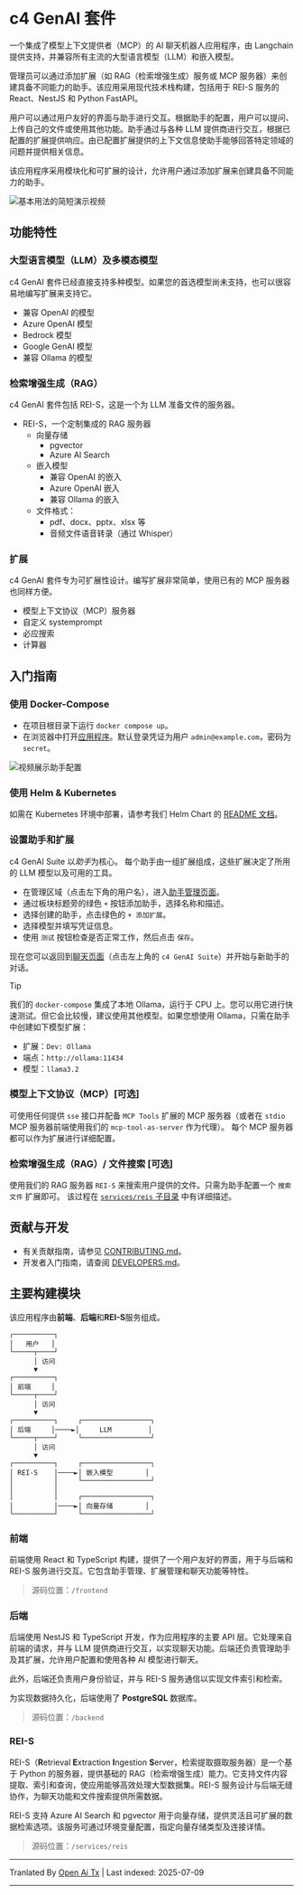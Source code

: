 # c4 GenAI 套件

一个集成了模型上下文提供者（MCP）的 AI 聊天机器人应用程序，由 Langchain 提供支持，并兼容所有主流的大型语言模型（LLM）和嵌入模型。

管理员可以通过添加扩展（如 RAG（检索增强生成）服务或 MCP 服务器）来创建具备不同能力的助手。该应用采用现代技术栈构建，包括用于 REI-S 服务的 React、NestJS 和 Python FastAPI。

用户可以通过用户友好的界面与助手进行交互。根据助手的配置，用户可以提问、上传自己的文件或使用其他功能。助手通过与各种 LLM 提供商进行交互，根据已配置的扩展提供响应。由已配置扩展提供的上下文信息使助手能够回答特定领域的问题并提供相关信息。

该应用程序采用模块化和可扩展的设计，允许用户通过添加扩展来创建具备不同能力的助手。

![基本用法的简短演示视频](https://raw.githubusercontent.com/codecentric/c4-genai-suite/main/demo/preview.webp)

## 功能特性

### 大型语言模型（LLM）及多模态模型

c4 GenAI 套件已经直接支持多种模型。如果您的首选模型尚未支持，也可以很容易地编写扩展来支持它。

* 兼容 OpenAI 的模型
* Azure OpenAI 模型
* Bedrock 模型
* Google GenAI 模型
* 兼容 Ollama 的模型
### 检索增强生成（RAG）

c4 GenAI 套件包括 REI-S，这是一个为 LLM 准备文件的服务器。

* REI-S，一个定制集成的 RAG 服务器
  * 向量存储
    * pgvector
    * Azure AI Search
  * 嵌入模型
    * 兼容 OpenAI 的嵌入
    * Azure OpenAI 嵌入
    * 兼容 Ollama 的嵌入
  * 文件格式：
    * pdf、docx、pptx、xlsx 等
    * 音频文件语音转录（通过 Whisper）

### 扩展

c4 GenAI 套件专为可扩展性设计。编写扩展非常简单，使用已有的 MCP 服务器也同样方便。

* 模型上下文协议（MCP）服务器
* 自定义 systemprompt
* 必应搜索
* 计算器
## 入门指南

### 使用 Docker-Compose

- 在项目根目录下运行 `docker compose up`。
- 在浏览器中打开[应用程序](http://localhost:3333)。默认登录凭证为用户 `admin@example.com`，密码为 `secret`。

![视频展示助手配置](https://raw.githubusercontent.com/codecentric/c4-genai-suite/main/demo/assistants.webp)

### 使用 Helm & Kubernetes

如需在 Kubernetes 环境中部署，请参考我们 Helm Chart 的 [README 文档](https://raw.githubusercontent.com/codecentric/c4-genai-suite/main/./helm-chart/README.md)。

### 设置助手和扩展

c4 GenAI Suite 以*助手*为核心。
每个助手由一组扩展组成，这些扩展决定了所用的 LLM 模型以及可用的工具。

- 在管理区域（点击左下角的用户名），进入[助手管理页面](http://localhost:3333/admin/assistants)。
- 通过板块标题旁的绿色 `+` 按钮添加助手，选择名称和描述。
- 选择创建的助手，点击绿色的 `+ 添加扩展`。
- 选择模型并填写凭证信息。
- 使用 `测试` 按钮检查是否正常工作，然后点击 `保存`。

现在您可以返回到[聊天页面](http://localhost:3333/chat)（点击左上角的 `c4 GenAI Suite`）并开始与新助手的对话。

> [!TIP]
> 我们的 `docker-compose` 集成了本地 Ollama，运行于 CPU 上。您可以用它进行快速测试。但它会比较慢，建议使用其他模型。如果您想使用 Ollama，只需在助手中创建如下模型扩展：
> * 扩展：`Dev: Ollama`
> * 端点：`http://ollama:11434`
> * 模型：`llama3.2`
### 模型上下文协议（MCP）[可选]

可使用任何提供 `sse` 接口并配备 `MCP Tools` 扩展的 MCP 服务器（或者在 `stdio` MCP 服务器前端使用我们的 `mcp-tool-as-server` 作为代理）。
每个 MCP 服务器都可以作为扩展进行详细配置。

### 检索增强生成（RAG）/ 文件搜索 [可选]

使用我们的 RAG 服务器 `REI-S` 来搜索用户提供的文件。只需为助手配置一个 `搜索文件` 扩展即可。
该过程在 [ `services/reis` 子目录](services/reis/#example-configuration-in-c4) 中有详细描述。

## 贡献与开发

* 有关贡献指南，请参见 [CONTRIBUTING.md](https://raw.githubusercontent.com/codecentric/c4-genai-suite/main/CONTRIBUTING.md)。
* 开发者入门指南，请查阅 [DEVELOPERS.md](https://raw.githubusercontent.com/codecentric/c4-genai-suite/main/DEVELOPERS.md)。

## 主要构建模块

该应用程序由**前端**、**后端**和**REI-S**服务组成。

```
┌──────────┐
│   用户   │
└─────┬────┘
      │ 访问
      ▼
┌──────────┐
│ 前端     │
└─────┬────┘
      │ 访问
      ▼
┌──────────┐     ┌─────────────────┐
│ 后端     │────►│     LLM         │
└─────┬────┘     └─────────────────┘
      │ 访问
      ▼
┌──────────┐     ┌─────────────────┐
│ REI-S    │────►│ 嵌入模型        │
│          │     └─────────────────┘
│          │
│          │     ┌─────────────────┐
│          │────►│ 向量存储        │
└──────────┘     └─────────────────┘
```
### 前端

前端使用 React 和 TypeScript 构建，提供了一个用户友好的界面，用于与后端和 REI-S 服务进行交互。它包含助手管理、扩展管理和聊天功能等特性。

> 源码位置：`/frontend`

### 后端

后端使用 NestJS 和 TypeScript 开发，作为应用程序的主要 API 层。它处理来自前端的请求，并与 LLM 提供商进行交互，以实现聊天功能。后端还负责管理助手及其扩展，允许用户配置和使用各种 AI 模型进行聊天。

此外，后端还负责用户身份验证，并与 REI-S 服务通信以实现文件索引和检索。

为实现数据持久化，后端使用了 **PostgreSQL** 数据库。

> 源码位置：`/backend`

### REI-S

REI-S（**R**etrieval **E**xtraction **I**ngestion **S**erver，检索提取摄取服务器）是一个基于 Python 的服务器，提供基础的 RAG（检索增强生成）能力。它支持文件内容提取、索引和查询，使应用能够高效处理大型数据集。REI-S 服务设计与后端无缝协作，为聊天功能和文件搜索提供所需数据。

REI-S 支持 Azure AI Search 和 pgvector 用于向量存储，提供灵活且可扩展的数据检索选项。该服务可通过环境变量配置，指定向量存储类型及连接详情。

> 源码位置：`/services/reis`


---

Tranlated By [Open Ai Tx](https://github.com/OpenAiTx/OpenAiTx) | Last indexed: 2025-07-09

---